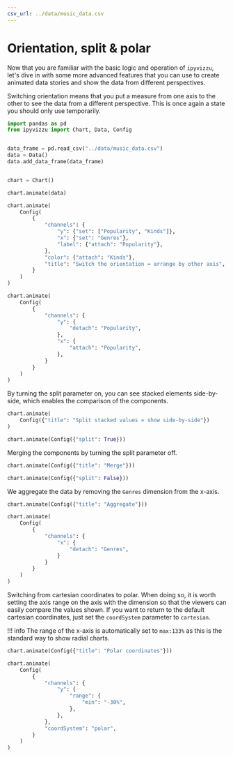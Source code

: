 ```yaml
---
csv_url: ../data/music_data.csv
---
```


# Orientation, split & polar

Now that you are familiar with the basic logic and operation of `ipyvizzu`,
let's dive in with some more advanced features that you can use to create
animated data stories and show the data from different perspectives.

Switching orientation means that you put a measure from one axis to the other to
see the data from a different perspective. This is once again a state you should
only use temporarily.

<div id="tutorial_01"></div>

```python
import pandas as pd
from ipyvizzu import Chart, Data, Config


data_frame = pd.read_csv("../data/music_data.csv")
data = Data()
data.add_data_frame(data_frame)


chart = Chart()

chart.animate(data)

chart.animate(
    Config(
        {
            "channels": {
                "y": {"set": ["Popularity", "Kinds"]},
                "x": {"set": "Genres"},
                "label": {"attach": "Popularity"},
            },
            "color": {"attach": "Kinds"},
            "title": "Switch the orientation = arrange by other axis",
        }
    )
)

chart.animate(
    Config(
        {
            "channels": {
                "y": {
                    "detach": "Popularity",
                },
                "x": {
                    "attach": "Popularity",
                },
            }
        }
    )
)
```

By turning the split parameter on, you can see stacked elements side-by-side,
which enables the comparison of the components.

<div id="tutorial_02"></div>

```python
chart.animate(
    Config({"title": "Split stacked values = show side-by-side"})
)

chart.animate(Config({"split": True}))
```

Merging the components by turning the split parameter off.

<div id="tutorial_03"></div>

```python
chart.animate(Config({"title": "Merge"}))

chart.animate(Config({"split": False}))
```

We aggregate the data by removing the `Genres` dimension from the x-axis.

<div id="tutorial_04"></div>

```python
chart.animate(Config({"title": "Aggregate"}))

chart.animate(
    Config(
        {
            "channels": {
                "x": {
                    "detach": "Genres",
                }
            }
        }
    )
)
```

Switching from cartesian coordinates to polar. When doing so, it is worth
setting the axis range on the axis with the dimension so that the viewers can
easily compare the values shown. If you want to return to the default cartesian
coordinates, just set the `coordSystem` parameter to `cartesian`.

!!! info
    The range of the x-axis is automatically set to `max:133%` as this is the
    standard way to show radial charts.

<div id="tutorial_05"></div>

```python
chart.animate(Config({"title": "Polar coordinates"}))

chart.animate(
    Config(
        {
            "channels": {
                "y": {
                    "range": {
                        "min": "-30%",
                    },
                },
            },
            "coordSystem": "polar",
        }
    )
)
```

<script src="./orientation_split_polar.js"></script>
